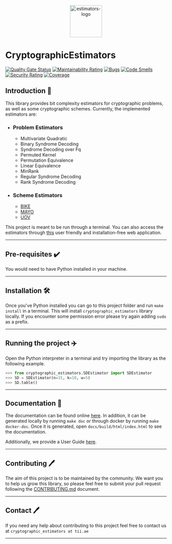 <div align="center">
    <img src="https://github.com/user-attachments/assets/bbe49f32-5e62-49a7-bb41-b28f1864833d" alt="estimators-logo" width=100 height=100></img>
</div>

# CryptographicEstimators

[![Quality Gate Status](https://sonarcloud.io/api/project_badges/measure?project=Crypto-TII_CryptographicEstimators&metric=alert_status)](https://sonarcloud.io/summary/new_code?id=Crypto-TII_CryptographicEstimators)
[![Maintainability Rating](https://sonarcloud.io/api/project_badges/measure?project=Crypto-TII_CryptographicEstimators&metric=sqale_rating)](https://sonarcloud.io/summary/new_code?id=Crypto-TII_CryptographicEstimators)
[![Bugs](https://sonarcloud.io/api/project_badges/measure?project=Crypto-TII_CryptographicEstimators&metric=bugs)](https://sonarcloud.io/summary/new_code?id=Crypto-TII_CryptographicEstimators)
[![Code Smells](https://sonarcloud.io/api/project_badges/measure?project=Crypto-TII_CryptographicEstimators&metric=code_smells)](https://sonarcloud.io/summary/new_code?id=Crypto-TII_CryptographicEstimators)
[![Security Rating](https://sonarcloud.io/api/project_badges/measure?project=Crypto-TII_CryptographicEstimators&metric=security_rating)](https://sonarcloud.io/summary/new_code?id=Crypto-TII_CryptographicEstimators)
[![Coverage](https://sonarcloud.io/api/project_badges/measure?project=Crypto-TII_CryptographicEstimators&metric=coverage)](https://sonarcloud.io/summary/new_code?id=Crypto-TII_CryptographicEstimators)

## Introduction 🎉

This library provides bit complexity estimators for cryptographic problems, as well as some cryptographic schemes.
Currently, the implemented estimators are:

- ### Problem Estimators  
  - Multivariate Quadratic
  - Binary Syndrome Decoding
  - Syndrome Decoding over Fq
  - Permuted Kernel
  - Permutation Equivalence
  - Linear Equivalence
  - MinRank 
  - Regular Syndrome Decoding
  - Rank Syndrome Decoding

- ### Scheme Estimators
  - [BIKE](https://bikesuite.org)
  - [MAYO](https://pqmayo.org)
  - [UOV](https://www.uovsig.org)


This project is meant to be run through a terminal. You can also access the estimators through [this](https://estimators.crypto.tii.ae/) user friendly 
and installation-free web application.

---
## Pre-requisites ✔️

You would need to have Python installed in your machine.

---
## Installation 🛠

Once you've Python installed you can go to this project folder and run `make install` in a terminal. This will install
`cryptographic_estimators` library locally. If you encounter some permission error please try again adding `sudo` 
as a prefix.


---
## Running the project ✈️
Open the Python interpreter in a terminal and try importing the library as the following example.
```python
>>> from cryptographic_estimators.SDEstimator import SDEstimator                                                                
>>> SD = SDEstimator(n=15, k=10, w=5)                                                                                                   
>>> SD.table() 
```

---
## Documentation 📝

The documentation can be found online [here](https://crypto-tii.github.io/CryptographicEstimators/). In addition, it can be generated locally by running `make doc`
or through docker by running `make docker-doc`. Once it is generated, open `docs/build/html/index.html` to see the documentation.  

Additionally, we provide a User Guide [here](https://github.com/Crypto-TII/CryptographicEstimators/blob/main/docs/User_Guide.ipynb).

---
## Contributing 🖊️
The aim of this project is to be maintained by the community. We want you to help us grow this library, so please feel free to submit your pull request following the [CONTRIBUTING.md](./docs/CONTRIBUTING.md) document. 

---

## Contact 🖊️
If you need any help about contributing to this project feel free to contact us 
at `cryptographic_estimators at tii.ae`

---

<!--### Usage -->


